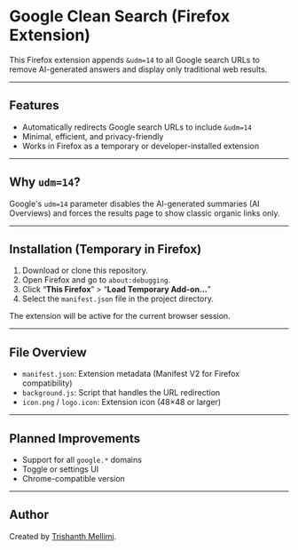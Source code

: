# Google Clean Search (Firefox Extension)

This Firefox extension appends `&udm=14` to all Google search URLs to remove AI-generated answers and display only traditional web results.

---

## Features

- Automatically redirects Google search URLs to include `&udm=14`
- Minimal, efficient, and privacy-friendly
- Works in Firefox as a temporary or developer-installed extension

---

## Why `udm=14`?

Google's `udm=14` parameter disables the AI-generated summaries (AI Overviews) and forces the results page to show classic organic links only.

---

## Installation (Temporary in Firefox)

1. Download or clone this repository.
2. Open Firefox and go to `about:debugging`.
3. Click “**This Firefox**” > “**Load Temporary Add-on…**”
4. Select the `manifest.json` file in the project directory.

The extension will be active for the current browser session.

---

## File Overview

- `manifest.json`: Extension metadata (Manifest V2 for Firefox compatibility)
- `background.js`: Script that handles the URL redirection
- `icon.png` / `logo.icon`: Extension icon (48×48 or larger)

---

## Planned Improvements

- Support for all `google.*` domains
- Toggle or settings UI
- Chrome-compatible version

---

## Author

Created by [Trishanth Mellimi](https://github.com/biconcavelens).
